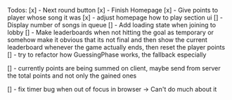 Todos:
[x] - Next round button
[x] - Finish Homepage
[x] - Give points to player whose song it was
[x] - adjust homepage how to play section ui
[] - Display number of songs in queue
[] - Add loading state when joining to lobby
[] - Make leaderboards when not hitting the goal as temporary or somehow make it obvious that its not final
and then show the current leaderboard whenever the game actually ends, then reset the player points
[] - try to refactor how GuessingPhase works, the fallback especially

[] - currently points are being summed on client, maybe send from server the total points and not only the gained ones

[] - fix timer bug when out of focus in browser -> Can't do much about it
